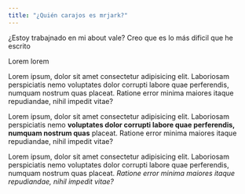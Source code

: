 ```yaml
---
title: "¿Quién carajos es mrjark?"
---
```


¿Estoy trabajnado en mi about vale? Creo que es lo más dificil que he escrito

Lorem lorem

Lorem ipsum, dolor sit amet consectetur adipisicing elit. Laboriosam perspiciatis nemo voluptates dolor corrupti labore quae perferendis, numquam nostrum quas placeat. Ratione error minima maiores itaque repudiandae, nihil impedit vitae?

Lorem ipsum, dolor sit amet consectetur adipisicing elit. Laboriosam perspiciatis nemo **voluptates dolor corrupti labore quae perferendis, numquam nostrum quas** placeat. Ratione error minima maiores itaque repudiandae, nihil impedit vitae?

Lorem ipsum, dolor sit amet consectetur adipisicing elit. Laboriosam perspiciatis nemo voluptates dolor corrupti labore quae perferendis, numquam nostrum quas placeat. _Ratione error minima maiores itaque repudiandae, nihil impedit vitae?_